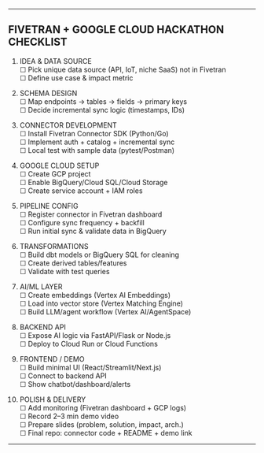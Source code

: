 -----------------------------------------------------------
FIVETRAN + GOOGLE CLOUD HACKATHON CHECKLIST
-----------------------------------------------------------

1. IDEA & DATA SOURCE<br>
   ☐ Pick unique data source (API, IoT, niche SaaS) not in Fivetran<br>
   ☐ Define use case & impact metric<br>

2. SCHEMA DESIGN<br>
   ☐ Map endpoints → tables → fields → primary keys<br>
   ☐ Decide incremental sync logic (timestamps, IDs)<br>

3. CONNECTOR DEVELOPMENT<br>
   ☐ Install Fivetran Connector SDK (Python/Go)<br>
   ☐ Implement auth + catalog + incremental sync<br>
   ☐ Local test with sample data (pytest/Postman)<br>

4. GOOGLE CLOUD SETUP<br>
   ☐ Create GCP project<br>
   ☐ Enable BigQuery/Cloud SQL/Cloud Storage<br>
   ☐ Create service account + IAM roles<br>

5. PIPELINE CONFIG<br>
   ☐ Register connector in Fivetran dashboard<br>
   ☐ Configure sync frequency + backfill<br>
   ☐ Run initial sync & validate data in BigQuery<br>

6. TRANSFORMATIONS<br>
   ☐ Build dbt models or BigQuery SQL for cleaning<br>
   ☐ Create derived tables/features<br>
   ☐ Validate with test queries<br>

7. AI/ML LAYER<br>
   ☐ Create embeddings (Vertex AI Embeddings)<br>
   ☐ Load into vector store (Vertex Matching Engine)<br>
   ☐ Build LLM/agent workflow (Vertex AI/AgentSpace)<br>

8. BACKEND API<br>
   ☐ Expose AI logic via FastAPI/Flask or Node.js<br>
   ☐ Deploy to Cloud Run or Cloud Functions<br>

9. FRONTEND / DEMO<br>
   ☐ Build minimal UI (React/Streamlit/Next.js)<br>
   ☐ Connect to backend API<br>
   ☐ Show chatbot/dashboard/alerts<br>

10. POLISH & DELIVERY<br>
   ☐ Add monitoring (Fivetran dashboard + GCP logs)<br>
   ☐ Record 2–3 min demo video<br>
   ☐ Prepare slides (problem, solution, impact, arch.)<br>
   ☐ Final repo: connector code + README + demo link<br>
-----------------------------------------------------------
